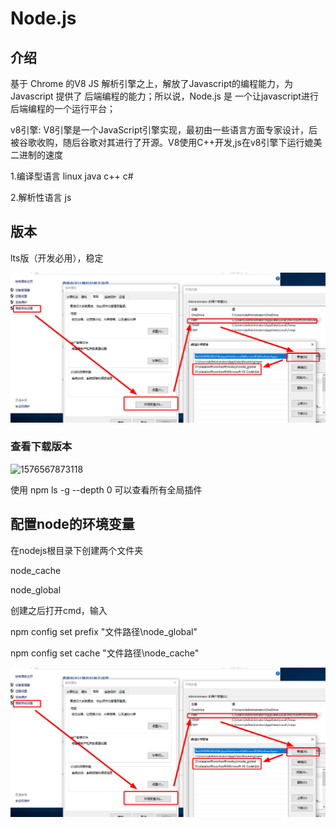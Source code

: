 # **Node.js**

## **介绍**

基于 Chrome 的V8 JS 解析引擎之上，解放了Javascript的编程能力，为 Javascript 提供了 后端编程的能力；所以说，Node.js 是 一个让javascript进行后端编程的一个运行平台；

v8引擎: V8引擎是一个JavaScript引擎实现，最初由一些语言方面专家设计，后被谷歌收购，随后谷歌对其进行了开源。V8使用C++开发,js在v8引擎下运行媲美二进制的速度 

1.编译型语言 linux java c++ c#

2.解析性语言 js 

## **版本**

lts版（开发必用），稳定

![下载node](https://github.com/cjs111208/note-node/blob/master/image/1576568350717.png)

### 查看下载版本

![1576567873118](C:\Users\ADMINI~1\AppData\Local\Temp\1576567873118.png)

使用  npm ls -g --depth 0  可以查看所有全局插件

## **配置node的环境变量**

在nodejs根目录下创建两个文件夹

node_cache

node_global

创建之后打开cmd，输入

npm config set prefix "文件路径\node_global"

npm config set cache "文件路径\node_cache"

![配置](.\image\1576568350717.png)

